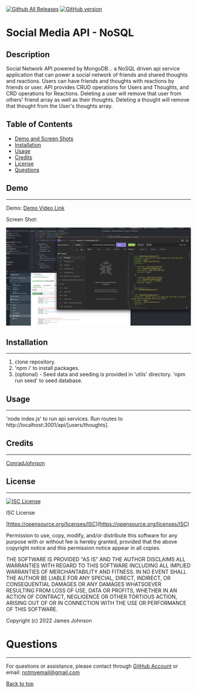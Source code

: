 
 [![Github All Releases](https://img.shields.io/github/downloads/ConradJohnson/social-network-nosql-api/total.svg)]()
 [![GitHub version](https://badge.fury.io/gh/ConradJohnson%2Fsocial-network-nosql-api.svg)](https://github.com/ConradJohnson/social-network-nosql-api)


# Social Media API - NoSQL

## Description

Social Network API powered by MongoDB... a NoSQL driven api service application that can power a social network of friends and shared thoughts and reactions.  Users can have friends and thoughts with reactions by friends or user.  API provides CRUD operations for Users and Thoughts, and CRD operations for Reactions.  Deleting a user will remove that user from others' friend array as well as their thoughts.  Deleting a thought will remove that thought from the User's thoughts array.



## Table of Contents

- [Demo and Screen Shots](#demo)
- [Installation](#installation)
- [Usage](#usage)
- [Credits](#credits)
- [License](#license)
- [Questions](#questions)

## Demo
***

Demo:
[Demo Video Link](https://drive.google.com/file/d/1KjW-DwfQJvO-JKvwX2NGsv-5Xb_IofUd/view)



Screen Shot:

![Screen Shot](img/screen1.png)


## Installation
***

1. clone repository.  
2. 'npm i' to install packages.  
3. (optional) - Seed data and seeding is provided in 'utils' directory. 'npm run seed' to seed database. 

## Usage
***

'node index.js' to run api services.  Run routes to http://localhost:3001/api/[users/thoughts].

## Credits
 ***

[ConradJohnson](https://github.com/ConradJohnson)



 ## License
 ***

[![ISC License](https://img.shields.io/badge/license-ISC-green.svg)](https://opensource.org/licenses/ISC)

  ISC License

  [https://opensource.org/licenses/ISC](https://opensource.org/licenses/ISC)
  
  Permission to use, copy, modify, and/or distribute this software for any
  purpose with or without fee is hereby granted, provided that the above
  copyright notice and this permission notice appear in all copies.
  
  THE SOFTWARE IS PROVIDED "AS IS" AND THE AUTHOR DISCLAIMS ALL WARRANTIES WITH
  REGARD TO THIS SOFTWARE INCLUDING ALL IMPLIED WARRANTIES OF MERCHANTABILITY
  AND FITNESS. IN NO EVENT SHALL THE AUTHOR BE LIABLE FOR ANY SPECIAL, DIRECT,
  INDIRECT, OR CONSEQUENTIAL DAMAGES OR ANY DAMAGES WHATSOEVER RESULTING FROM
  LOSS OF USE, DATA OR PROFITS, WHETHER IN AN ACTION OF CONTRACT, NEGLIGENCE OR
  OTHER TORTIOUS ACTION, ARISING OUT OF OR IN CONNECTION WITH THE USE OR
  PERFORMANCE OF THIS SOFTWARE.
  
  Copyright (c) 2022 James Johnson
          

# Questions
***
For questions or assistance, please contact through [GitHub Account](https://github.com/ConradJohnson) or email: [notmyemail@gmail.com](mailto:notmyemail@gmail.com)


 [Back to top](#description)
